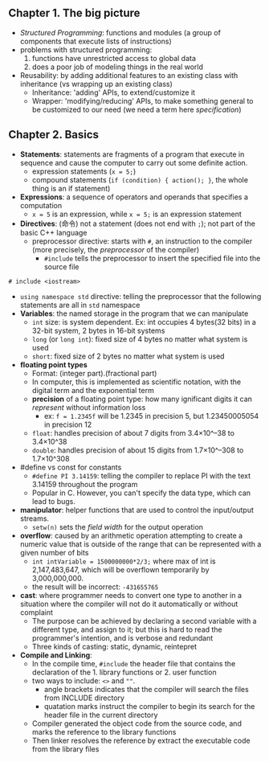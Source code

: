 ## Chapter 1. The big picture
- _Structured Programming_: functions and modules (a group of components that execute lists of instructions)
- problems with structured programming:
  1. functions have unrestricted access to global data
  2. does a poor job of modeling things in the real world
- Reusability: by adding additional features to an existing class with inheritance (vs wrapping up an existing class)
  - Inheritance: 'adding' APIs, to extend/customize it
  - Wrapper: 'modifying/reducing' APIs, to make something general to be customized to our need (we need a term here _specification_)

## Chapter 2. Basics
- __Statements__: statements are fragments of a program that execute in sequence and cause the computer to carry out some definite action.
  - expression statements (`x = 5;`)
  - compound statements (`if (condition) { action(); }`, the whole thing is an if statement)
- __Expressions__: a sequence of operators and operands that specifies a computation
  - `x = 5` is an expression, while `x = 5;` is an expression statement
- __Directives__: (命令) not a statement (does not end with `;`); not part of the basic C++ language
  - preprocessor directive: starts with `#`, an instruction to the compiler (more precisely, the _preprocessor_ of the compiler)
    - `#include` tells the preprocessor to insert the specified file into the source file
```
# include <iostream>
```
  - `using namespace std` directive: telling the preprocessor that the following statements are all in `std` namespace
- __Variables__: the named storage in the program that we can manipulate
  - `int` size: is system dependent. Ex: int occupies 4 bytes(32 bits) in a 32-bit system, 2 bytes in 16-bit systems
  - `long` (or `long int`): fixed size of 4 bytes no matter what system is used
  - `short`: fixed size of 2 bytes no matter what system is used
- __floating point types__
  - Format: (integer part).(fractional part)
  - In computer, this is implemented as scientific notation, with the digital term and the exponential term
  - __precision__ of a floating point type: how many ignificant digits it can _represent_ without information loss
    - ex: `f = 1.2345f` will be 1.2345 in precision 5, but 1.23450005054 in precision 12
  - `float`: handles precision of about 7 digits from 3.4×10^–38 to 3.4×10^38
  - `double`: handles precision of about 15 digits from 1.7×10^–308 to 1.7×10^308
- #define vs const for constants
  - `#define PI 3.14159`: telling the compiler to replace PI with the text 3.14159 throughout the program
  - Popular in C. However, you can't specify the data type, which can lead to bugs.
- __manipulator__: helper functions that are used to control the input/output streams.
  - `setw(n)` sets the _field width_ for the output operation
- __overflow__: caused by an arithmetic operation attempting to create a numeric value that is outside of the range that can be represented with a given number of bits
  - `int intVariable = 1500000000*2/3;` where max of int is 2,147,483,647, which will be overflown temporarily by 3,000,000,000.
  - the result will be incorrect: `-431655765`
- __cast__: where programmer needs to convert one type to another in a situation where the compiler will not do it automatically or without complaint
  - The purpose can be achieved by declaring a second variable with a different type, and assign to it; but this is hard to read the programmer's intention, and is verbose and redundant
  - Three kinds of casting: static, dynamic, reintepret 
- __Compile and Linking__: 
  - In the compile time, `#include` the header file that contains the declaration of the 1. library functions or 2. user function
  - two ways to include: `<>` and `""`. 
    - angle brackets indicates that the compiler will search the files from  INCLUDE directory
    - quatation marks instruct the compiler to begin its search for the header file in the current directory
  - Compiler generated the object code from the source code, and marks the reference to the library functions
  - Then linker resolves the reference by extract the executable code from the library files
